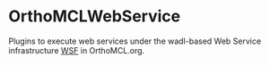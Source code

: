 # OrthoMCLWebService
Plugins to execute web services under the wadl-based Web Service infrastructure
<a href="https://github.com/VEuPathDB/WSF">WSF</a>
in OrthoMCL.org.
